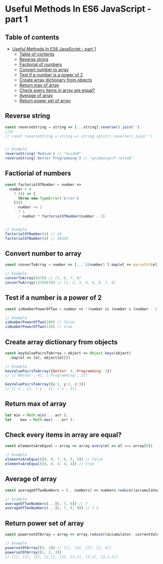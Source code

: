 # Useful Methods In ES6 JavaScript - part 1

## Table of contents

- [Useful Methods In ES6 JavaScript - part 1](#useful-methods-in-es6-javascript---part-1)
  - [Table of contents](#table-of-contents)
  - [Reverse string](#reverse-string)
  - [Factiorial of numbers](#factiorial-of-numbers)
  - [Convert number to array](#convert-number-to-array)
  - [Test if a number is a power of 2](#test-if-a-number-is-a-power-of-2)
  - [Create array dictionary from objects](#create-array-dictionary-from-objects)
  - [Return max of array](#return-max-of-array)
  - [Check every items in array are equal?](#check-every-items-in-array-are-equal)
  - [Average of array](#average-of-array)
  - [Return power set of array](#return-power-set-of-array)



## Reverse string
```js
const reverseString = string => [...string].reverse().join('')
//Or
// const reverseString = string => string.split().reverse().join('')


// Example
reverseString('Medium') // "muideM"
reverseString('Better Programming') // "gnimmargorP retteB"
```


## Factiorial of numbers

```js
const factorialOfNumber = number => 
  number < 0
    ? (() => {
      throw new TypeError('Error')
    })()
    : number <= 1
      ? 1
      : number * factorialOfNumber(number - 1)


// Example
factorialOfNumber(4) // 24
factorialOfNumber(8) // 40320
```

## Convert number to array
```js
const converToArray = number => [...`${number}`].map(el => parseInt(el))

// Example
converToArray(5678) // [5, 6, 7, 8]
converToArray(12345678) // [1, 2, 3, 4, 5, 6, 7, 8]
```


## Test if a number is a power of 2
```js
const isNumberPowerOfTwo = number => !!number && (number & (number - 1)) == 0

// Example
isNumberPowerOfTwo(100) // false
isNumberPowerOfTwo(128) // true
```

## Create array dictionary from objects

```js
const keyValuePairsToArray = object => Object.keys(object)
  .map(el => [el, object[el]])

// Example
keyValuePairsToArray({Better: 4, Programming: 2})
// [['Better', 4], ['Programming', 2]]

keyValuePairsToArray({x:1, y:2, z:3})
// [['x', 1], ['y', 2], ['z', 3]]
```

## Return max of array

```js
let min = Math.min( ...arr );
let    max = Math.max( ...arr );
```

## Check every items in array are equal?
```js
const elementsAreEqual = array => array.every(el => el === array[0])

// Example
elementsAreEqual([9, 8, 7, 6, 5, 4]) // false
elementsAreEqual([4, 4, 4, 4, 4]) // true
```

## Average of array
```js
const averageOfTwoNumbers = (...numbers) => numbers.reduce((accumulator, currentValue) => accumulator + currentValue, 0) / numbers.length

// Example
averageOfTwoNumbers(...[6, 7, 8]) // 7
averageOfTwoNumbers(...[6, 7, 8, 9]) // 7.5

```
## Return power set of array

```js
const powersetOfArray = array => array.reduce((accumulator, currentValue) => accumulator.concat(accumulator.map(el => [currentValue].concat(el))), [[]])

// Example
powersetOfArray([4, 2]) // [[], [4], [2], [2, 4]]
powersetOfArray([1, 2, 3])
// [[], [1], [2], [2,1], [3], [3,1], [3,2], [3,2,1]]
```